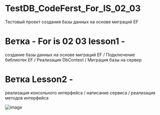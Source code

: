 # TestDB_CodeFerst_For_IS_02_03
Тестовый проект создания  базы  данных на  основе миграций EF

# Ветка  -  For is 02 03 lesson1  - 
создание  базы  данных  на  основе миграций EF /
Подключение  библиотек EF /
Реализация  DbContext /
Миграция базы  на  сервер

# Ветка  Lesson2 - 
реализация консольного  интерфейса /
написание  сервиса /
реализация методов  интерфейса 


![image](https://user-images.githubusercontent.com/45938852/163561338-2abbba6d-4bdc-4eef-b7c8-59876af94d52.png)
